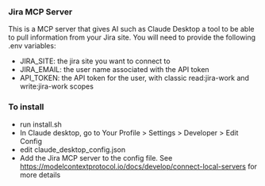 ### Jira MCP Server

This is a MCP server that gives AI such as Claude Desktop a tool to be able to pull information from your Jira site. You will need to provide the following .env variables:

- JIRA_SITE: the jira site you want to connect to
- JIRA_EMAIL: the user name associated with the API token
- API_TOKEN: the API token for the user, with classic read:jira-work and write:jira-work scopes

### To install

- run install.sh
- In Claude desktop, go to Your Profile > Settings > Developer > Edit Config
- edit claude_desktop_config.json
- Add the Jira MCP server to the config file. See https://modelcontextprotocol.io/docs/develop/connect-local-servers for more details
